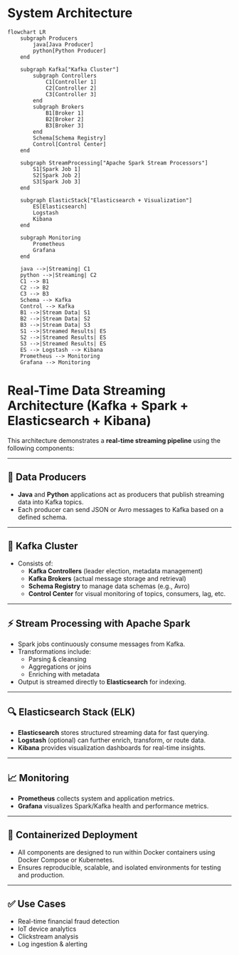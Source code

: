# System Architecture

```mermaid
flowchart LR
    subgraph Producers
        java[Java Producer]
        python[Python Producer]
    end

    subgraph Kafka["Kafka Cluster"]
        subgraph Controllers
            C1[Controller 1]
            C2[Controller 2]
            C3[Controller 3]
        end
        subgraph Brokers
            B1[Broker 1]
            B2[Broker 2]
            B3[Broker 3]
        end
        Schema[Schema Registry]
        Control[Control Center]
    end

    subgraph StreamProcessing["Apache Spark Stream Processors"]
        S1[Spark Job 1]
        S2[Spark Job 2]
        S3[Spark Job 3]
    end

    subgraph ElasticStack["Elasticsearch + Visualization"]
        ES[Elasticsearch]
        Logstash
        Kibana
    end

    subgraph Monitoring
        Prometheus
        Grafana
    end

    java -->|Streaming| C1
    python -->|Streaming| C2
    C1 --> B1
    C2 --> B2
    C3 --> B3
    Schema --> Kafka
    Control --> Kafka
    B1 -->|Stream Data| S1
    B2 -->|Stream Data| S2
    B3 -->|Stream Data| S3
    S1 -->|Streamed Results| ES
    S2 -->|Streamed Results| ES
    S3 -->|Streamed Results| ES
    ES --> Logstash --> Kibana
    Prometheus --> Monitoring
    Grafana --> Monitoring
```

# Real-Time Data Streaming Architecture (Kafka + Spark + Elasticsearch + Kibana)

This architecture demonstrates a **real-time streaming pipeline** using the following components:

---

## 🔄 Data Producers

- **Java** and **Python** applications act as producers that publish streaming data into Kafka topics.
- Each producer can send JSON or Avro messages to Kafka based on a defined schema.

---

## 🧠 Kafka Cluster

- Consists of:
  - **Kafka Controllers** (leader election, metadata management)
  - **Kafka Brokers** (actual message storage and retrieval)
  - **Schema Registry** to manage data schemas (e.g., Avro)
  - **Control Center** for visual monitoring of topics, consumers, lag, etc.

---

## ⚡ Stream Processing with Apache Spark

- Spark jobs continuously consume messages from Kafka.
- Transformations include:
  - Parsing & cleansing
  - Aggregations or joins
  - Enriching with metadata
- Output is streamed directly to **Elasticsearch** for indexing.

---

## 🔍 Elasticsearch Stack (ELK)

- **Elasticsearch** stores structured streaming data for fast querying.
- **Logstash** (optional) can further enrich, transform, or route data.
- **Kibana** provides visualization dashboards for real-time insights.

---

## 📈 Monitoring

- **Prometheus** collects system and application metrics.
- **Grafana** visualizes Spark/Kafka health and performance metrics.

---

## 🐳 Containerized Deployment

- All components are designed to run within Docker containers using Docker Compose or Kubernetes.
- Ensures reproducible, scalable, and isolated environments for testing and production.

---

## ✅ Use Cases

- Real-time financial fraud detection
- IoT device analytics
- Clickstream analysis
- Log ingestion & alerting

